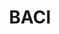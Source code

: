 ---
description: BACI provides disaggregated data on bilateral trade flows for more than
  5000 products and 200 countries.
record_creation_timestamp: 08/24/2021, 15:32:40
shortname: baci
title: BACI
url: http://www.cepii.fr/CEPII/en/bdd_modele/presentation.asp?id=37
uuid: 9651d1f2-3c24-46ef-9ade-e2e31f4ffe12
---